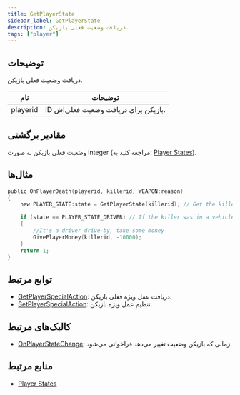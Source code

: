 ```yaml
---
title: GetPlayerState
sidebar_label: GetPlayerState
description: دریافت وضعیت فعلی بازیکن.
tags: ["player"]
---
```


## توضیحات

دریافت وضعیت فعلی بازیکن.

| نام     | توضیحات                                       |
| -------- | ------------------------------------------------- |
| playerid | ID بازیکن برای دریافت وضعیت فعلی‌اش. |

## مقادیر برگشتی

وضعیت فعلی بازیکن به صورت integer (مراجعه کنید به: [Player States](../resources/playerstates)).

## مثال‌ها

```c
public OnPlayerDeath(playerid, killerid, WEAPON:reason)
{
    new PLAYER_STATE:state = GetPlayerState(killerid); // Get the killer's state

    if (state == PLAYER_STATE_DRIVER) // If the killer was in a vehicle
    {
        //It's a driver drive-by, take some money
        GivePlayerMoney(killerid, -10000);
    }
    return 1;
}
```

## توابع مرتبط

- [GetPlayerSpecialAction](GetPlayerSpecialAction): دریافت عمل ویژه فعلی بازیکن.
- [SetPlayerSpecialAction](SetPlayerSpecialAction): تنظیم عمل ویژه بازیکن.

## کالبک‌های مرتبط

- [OnPlayerStateChange](../callbacks/OnPlayerStateChange): زمانی که بازیکن وضعیت تغییر می‌دهد فراخوانی می‌شود.

## منابع مرتبط

- [Player States](../resources/playerstates)